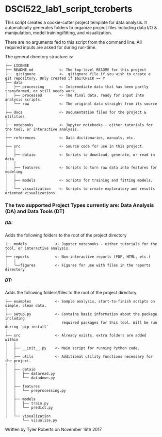 # DSCI522_lab1_script_tcroberts

This script creates a cookie-cutter project template for data analysis. It automatically generates folders to organize project files including data I/O & manipulation, model training/fitting, and visualization.

There are no arguments fed to this script from the command line. All required inputs are asked for during run-time.

The general directory structure is:
```
├── LICENSE
├── README.md            <- The top-level README for this project
├── .gitignore           <- .gitignore file if you wish to create a git repository. Only created if $GITCHECK == Y
├── data
│   ├── processing       <- Intermediate data that has been partly transformed, or still needs work.
│   ├── processed        <- The final data, ready for input into analysis scripts.
│   └── raw              <- The original data straight from its source
│
├── docs                 <- Documentation files for the project & utilities
│
├── notebooks            <- Jupyter notebooks - either tutorials for the tool, or interactive analysis.
│
├── references           <- Data dictionaries, manuals, etc.
│
├── src                  <- Source code for use in this project.
│   │
│   ├── dataio           <- Scripts to download, generate, or read in data
│   │
│   ├── features         <- Scripts to turn raw data into features for modeling
│   │
│   ├── models           <- Scripts for training and fitting models.                 
│   │
│   └── visualization    <- Scripts to create exploratory and results oriented visualizations
```
### The two supported Project Types currently are: Data Analysis (DA) and Data Tools (DT)

##### DA:
Adds the following folders to the root of the project directory
```
├── models             <- Jupyter notebooks - either tutorials for the tool, or interactive analysis.
│
├── reports            <- Non-interactive reports (PDF, HTML, etc.)
│   │
│   └──figures         <- Figures for use with files in the reports directory
```
##### DT:
Adds the following folders/files to the root of the project directory
```
├── examples           <- Sample analysis, start-to-finish scripts on simple, clean data.
│
├── setup.py           <- Contains basic information about the package including
|                         required packages for this tool. Will be run during `pip install`
│
├── src                <- Already exists, extra folders are added within
│   │
│   ├── __init__.py    <- Main script for running Python code.
│   │
│   ├── utils          <- Additional utility functions necessary for the project.
|   |
│   ├── dataio           
│   │   ├── dataread.py
│   │   └── datadown.py
│   │
│   ├── features        
│   │   └── preprocessing.py
│   │
│   ├── models                           
│   │   ├── train.py
│   │   └── predict.py
│   │
│   └── visualization
        └── visualize.py
```

Written by Tyler Roberts on November 16th 2017
